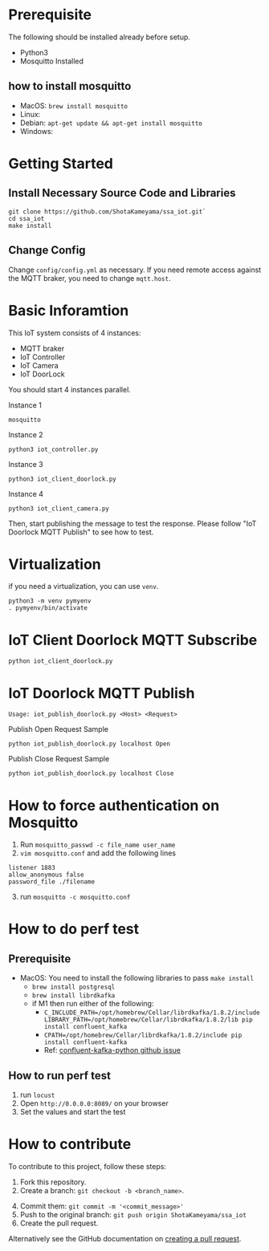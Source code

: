 # Prerequisite

The following should be installed already before setup.
- Python3
- Mosquitto Installed

## how to install mosquitto

- MacOS: `brew install mosquitto`
- Linux:
- Debian: `apt-get update && apt-get install mosquitto`
- Windows: 

# Getting Started

## Install Necessary Source Code and Libraries

```
git clone https://github.com/ShotaKameyama/ssa_iot.git`
cd ssa_iot
make install
```

## Change Config

Change `config/config.yml` as necessary.
If you need remote access against the MQTT braker, you need to change `mqtt.host`.

# Basic Inforamtion

This IoT system consists of 4 instances:
- MQTT braker
- IoT Controller
- IoT Camera
- IoT DoorLock

You should start 4 instances parallel.

Instance 1

```
mosquitto
```

Instance 2

```
python3 iot_controller.py
```

Instance 3

```
python3 iot_client_doorlock.py
```

Instance 4

```
python3 iot_client_camera.py
```

Then, start publishing the message to test the response. Please follow "IoT  Doorlock MQTT Publish" to see how to test.

# Virtualization

if you need a virtualization, you can use `venv`.

```
python3 -m venv pymyenv
. pymyenv/bin/activate
```

# IoT Client Doorlock MQTT Subscribe

```
python iot_client_doorlock.py
```

# IoT Doorlock MQTT Publish

```
Usage: iot_publish_doorlock.py <Host> <Request>
```
Publish Open Request Sample
```
python iot_publish_doorlock.py localhost Open
```

Publish Close Request Sample
```
python iot_publish_doorlock.py localhost Close
```

# How to force authentication on Mosquitto

1. Run `mosquitto_passwd -c file_name user_name `
2. `vim mosquitto.conf` and add the following lines

```
listener 1883
allow_anonymous false
password_file ./filename
```

3. run `mosquitto -c mosquitto.conf`

# How to do perf test

## Prerequisite

- MacOS: You need to install the following libraries to pass `make install`
  - `brew install postgresql`
  - `brew install librdkafka`
  - if M1 then run either of the following:
    - `C_INCLUDE_PATH=/opt/homebrew/Cellar/librdkafka/1.8.2/include LIBRARY_PATH=/opt/homebrew/Cellar/librdkafka/1.8.2/lib pip install confluent_kafka`
    - `CPATH=/opt/homebrew/Cellar/librdkafka/1.8.2/include pip install confluent-kafka`
    - Ref: [confluent-kafka-python github issue](https://github.com/confluentinc/confluent-kafka-python/issues/1190)

## How to run perf test

1. run `locust`
2. Open `http://0.0.0.0:8089/` on your browser
3. Set the values and start the test

# How to contribute

To contribute to this project, follow these steps:

1. Fork this repository.
2. Create a branch: `git checkout -b <branch_name>`.
<!-- 3. Make your changes and check with: `make check` -->
4. Commit them: `git commit -m '<commit_message>'`
5. Push to the original branch: `git push origin ShotaKameyama/ssa_iot`
6. Create the pull request.

Alternatively see the GitHub documentation on [creating a pull request](https://help.github.com/en/github/collaborating-with-issues-and-pull-requests/creating-a-pull-request).
